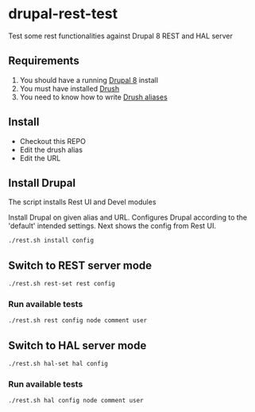# drupal-rest-test

Test some rest functionalities against Drupal 8 REST and HAL server

## Requirements

1. You should have a running [Drupal 8](https://www.drupal.org/node/3060/git-instructions/8.x) install
1. You must have installed [Drush](https://github.com/drush-ops/drush)
1. You need to know how to write [Drush aliases](http://drush.ws/examples/example.aliases.drushrc.php)

## Install

- Checkout this REPO
- Edit the drush alias
- Edit the URL

## Install Drupal

The script installs Rest UI and Devel modules

Install Drupal on given alias and URL. Configures Drupal according to the 'default' intended settings. Next shows the config from Rest UI.

```bash
./rest.sh install config
```

## Switch to REST server mode

```bash
./rest.sh rest-set rest config
```

### Run available tests

```bash
./rest.sh rest config node comment user
```

## Switch to HAL server mode

```bash
./rest.sh hal-set hal config
```

### Run available tests

```bash
./rest.sh hal config node comment user
```
